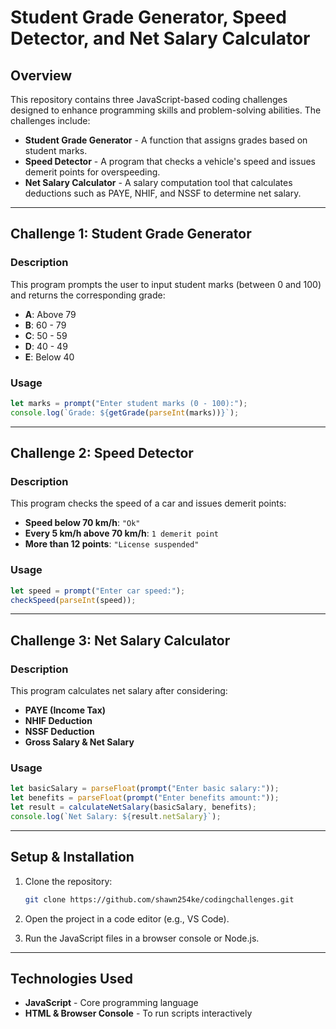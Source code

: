 # Student Grade Generator, Speed Detector, and Net Salary Calculator

## Overview

This repository contains three JavaScript-based coding challenges designed to enhance programming skills and problem-solving abilities. The challenges include:

- **Student Grade Generator** - A function that assigns grades based on student marks.
- **Speed Detector** - A program that checks a vehicle's speed and issues demerit points for overspeeding.
- **Net Salary Calculator** - A salary computation tool that calculates deductions such as PAYE, NHIF, and NSSF to determine net salary.

---

## Challenge 1: Student Grade Generator

### Description

This program prompts the user to input student marks (between 0 and 100) and returns the corresponding grade:

- **A**: Above 79
- **B**: 60 - 79
- **C**: 50 - 59
- **D**: 40 - 49
- **E**: Below 40

### Usage

```javascript
let marks = prompt("Enter student marks (0 - 100):");
console.log(`Grade: ${getGrade(parseInt(marks))}`);
```

---

## Challenge 2: Speed Detector

### Description

This program checks the speed of a car and issues demerit points:

- **Speed below 70 km/h**: `"Ok"`
- **Every 5 km/h above 70 km/h**: `1 demerit point`
- **More than 12 points**: `"License suspended"`

### Usage

```javascript
let speed = prompt("Enter car speed:");
checkSpeed(parseInt(speed));
```

---

## Challenge 3: Net Salary Calculator

### Description

This program calculates net salary after considering:

- **PAYE (Income Tax)**
- **NHIF Deduction**
- **NSSF Deduction**
- **Gross Salary & Net Salary**

### Usage

```javascript
let basicSalary = parseFloat(prompt("Enter basic salary:"));
let benefits = parseFloat(prompt("Enter benefits amount:"));
let result = calculateNetSalary(basicSalary, benefits);
console.log(`Net Salary: ${result.netSalary}`);
```

---

## Setup & Installation

1. Clone the repository:

   ```sh
   git clone https://github.com/shawn254ke/codingchallenges.git
   ```

2. Open the project in a code editor (e.g., VS Code).

3. Run the JavaScript files in a browser console or Node.js.

---

## Technologies Used

- **JavaScript** - Core programming language  
- **HTML & Browser Console** - To run scripts interactively
